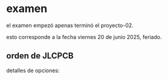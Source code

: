 # examen

el examen empezó apenas terminó el proyecto-02.

esto corresponde a la fecha viernes 20 de junio 2025, feriado.

## orden de JLCPCB

detalles de opciones:
